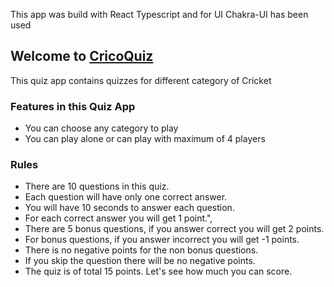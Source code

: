 This app was build with React Typescript and for UI Chakra-UI has been used

## Welcome to [CricoQuiz](https://cricoquiz.netlify.app/)

This quiz app contains quizzes for different category of Cricket

### Features in this Quiz App

- You can choose any category to play
- You can play alone or can play with maximum of 4 players

### Rules

- There are 10 questions in this quiz.
- Each question will have only one correct answer.
- You will have 10 seconds to answer each question.
- For each correct answer you will get 1 point.",
- There are 5 bonus questions, if you answer correct you will get 2 points.
- For bonus questions, if you answer incorrect you will get -1 points.
- There is no negative points for the non bonus questions.
- If you skip the question there will be no negative points.
- The quiz is of total 15 points. Let's see how much you can score.
